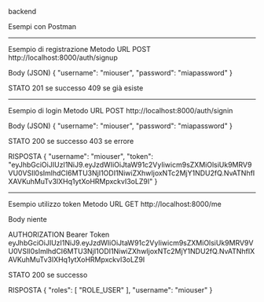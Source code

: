 backend

Esempi con Postman

--------------------------------------------------------

Esempio di registrazione
Metodo          URL
POST            http://localhost:8000/auth/signup

Body (JSON)
{
	"username": "miouser",
	"password": "miapassword"
}

STATO
201 se successo
409 se già esiste

--------------------------------------------------------

Esempio di login
Metodo          URL
POST            http://localhost:8000/auth/signin

Body (JSON)
{
	"username": "miouser",
	"password": "miapassword"
}

STATO
200 se successo
403 se errore

RISPOSTA
{
    "username": "miouser",
    "token": "eyJhbGciOiJIUzI1NiJ9.eyJzdWIiOiJtaW91c2VyIiwicm9sZXMiOlsiUk9MRV9VU0VSIl0sImlhdCI6MTU3NjI1ODI1NiwiZXhwIjoxNTc2MjY1NDU2fQ.NvATNhfIXAVKuhMuTv3lXHq1ytXoHRMpxckvI3oLZ9I"
}

--------------------------------------------------------

Esempio utilizzo token
Metodo          URL
GET            http://localhost:8000/me

Body
niente

AUTHORIZATION
Bearer Token
eyJhbGciOiJIUzI1NiJ9.eyJzdWIiOiJtaW91c2VyIiwicm9sZXMiOlsiUk9MRV9VU0VSIl0sImlhdCI6MTU3NjI1ODI1NiwiZXhwIjoxNTc2MjY1NDU2fQ.NvATNhfIXAVKuhMuTv3lXHq1ytXoHRMpxckvI3oLZ9I

STATO
200 se successo

RISPOSTA
{
    "roles": [
        "ROLE_USER"
    ],
    "username": "miouser"
}